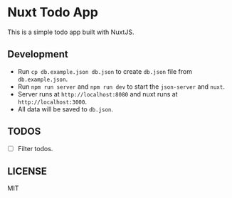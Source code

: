 # Nuxt Todo App

This is a simple todo app built with NuxtJS.

## Development

- Run `cp db.example.json db.json` to create `db.json` file from `db.example.json`.
- Run `npm run server` and `npm run dev` to start the `json-server` and `nuxt`.
- Server runs at `http://localhost:8080` and nuxt runs at `http://localhost:3000`.
- All data will be saved to `db.json`.

## TODOS

- [ ] Filter todos.

## LICENSE

MIT

